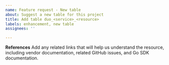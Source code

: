 ```yaml
---
name: Feature request - New table
about: Suggest a new table for this project
title: Add table duo_<service>_<resource>
labels: enhancement, new table
assignees: ''

---
```


**References**
Add any related links that will help us understand the resource, including vendor documentation, related GitHub issues, and Go SDK documentation.
